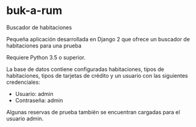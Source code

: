 # buk-a-rum
Buscador de habitaciones

Pequeña aplicación desarrollada en Django 2 que ofrece un buscador de habitaciones para una prueba

Requiere Python 3.5 o superior.

La base de datos contiene configuradas habitaciones, tipos de habitaciones, tipos de tarjetas de crédito y un usuario con las siguientes credenciales:

- Usuario: admin
- Contraseña: admin

Algunas reservas de prueba también se encuentran cargadas para el usuario admin.
